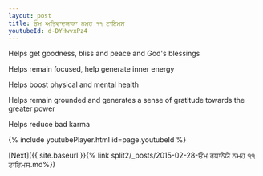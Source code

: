 ```yaml
---
layout: post
title: ਓਮ ਅਭਿਵਾਦਯਾਯਾ ਨਮਹ ੧੧ ਟਾਇਮਸ
youtubeId: d-DYHwvxPz4
---
```

 
 
Helps get goodness, bliss and peace and God's blessings
 
Helps remain focused, help generate inner energy 
 
Helps boost physical and mental health 
 
Helps remain grounded and generates a sense of gratitude towards the greater power 
 
Helps reduce bad karma
 
 
 
 


{% include youtubePlayer.html id=page.youtubeId %}
 
[Next]({{ site.baseurl }}{% link  split2/_posts/2015-02-28-ਓਮ ਰਧਾਨੈਯੈ ਨਮਹ ੧੧ ਟਾਇਮਸ.md%})
 
